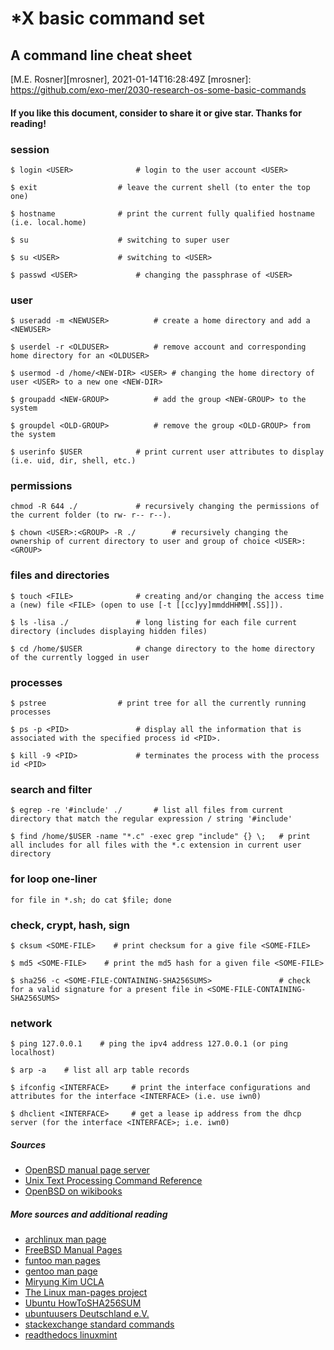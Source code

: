 # *X basic command set
## A command line cheat sheet
[M.E. Rosner][mrosner], 2021-01-14T16:28:49Z
[mrosner]: https://github.com/exo-mer/2030-research-os-some-basic-commands

#### If you like this document, consider to share it or give star. Thanks for reading!

### session
```
$ login <USER>				# login to the user account <USER>
```

```
$ exit					# leave the current shell (to enter the top one)
```

```
$ hostname				# print the current fully qualified hostname (i.e. local.home)
```

```
$ su					# switching to super user
```

```
$ su <USER>				# switching to <USER>
```

```
$ passwd <USER>				# changing the passphrase of <USER>
```

### user

```
$ useradd -m <NEWUSER>			# create a home directory and add a <NEWUSER>
```

```
$ userdel -r <OLDUSER>			# remove account and corresponding home directory for an <OLDUSER>
```

```
$ usermod -d /home/<NEW-DIR> <USER>	# changing the home directory of user <USER> to a new one <NEW-DIR>
```

```
$ groupadd <NEW-GROUP>			# add the group <NEW-GROUP> to the system
```

```
$ groupdel <OLD-GROUP>			# remove the group <OLD-GROUP> from the system
```


```
$ userinfo $USER			# print current user attributes to display (i.e. uid, dir, shell, etc.)
```

### permissions
```
chmod -R 644 ./				# recursively changing the permissions of the current folder (to rw- r-- r--).
```

```
$ chown <USER>:<GROUP> -R ./		# recursively changing the ownership of current directory to user and group of choice <USER>:<GROUP>
```


### files and directories
```
$ touch <FILE>				# creating and/or changing the access time a (new) file <FILE> (open to use [-t [[cc]yy]mmddHHMM[.SS]]).
```


```
$ ls -lisa ./				# long listing for each file current directory (includes displaying hidden files)
```

```
$ cd /home/$USER			# change directory to the home directory of the currently logged in user
```

### processes

```
$ pstree				# print tree for all the currently running processes
```

```
$ ps -p <PID>				# display all the information that is associated with the specified process id <PID>.
```

```
$ kill -9 <PID>				# terminates the process with the process id <PID>
```

### search and filter
```
$ egrep -re '#include' ./		# list all files from current directory that match the regular expression / string '#include'
```

```
$ find /home/$USER -name "*.c" -exec grep "include" {} \;	# print all includes for all files with the *.c extension in current user directory
```

### for loop one-liner
```
for file in *.sh; do cat $file; done
```

### check, crypt, hash, sign
```
$ cksum <SOME-FILE>    # print checksum for a give file <SOME-FILE>
```

```
$ md5 <SOME-FILE>    # print the md5 hash for a given file <SOME-FILE>
```

```
$ sha256 -c <SOME-FILE-CONTAINING-SHA256SUMS>				# check for a valid signature for a present file in <SOME-FILE-CONTAINING-SHA256SUMS>
```


### network
```
$ ping 127.0.0.1    # ping the ipv4 address 127.0.0.1 (or ping localhost)
```

```
$ arp -a    # list all arp table records
```

```
$ ifconfig <INTERFACE>     # print the interface configurations and attributes for the interface <INTERFACE> (i.e. use iwn0)
```

```
$ dhclient <INTERFACE>     # get a lease ip address from the dhcp server (for the interface <INTERFACE>; i.e. iwn0)
```

##### Sources
+ [OpenBSD manual page server](https://man.openbsd.org/man)
+ [Unix Text Processing Command Reference](https://github.com/nschneid/unix-text-commands)
+ [OpenBSD on wikibooks](https://de.wikibooks.org/wiki/OpenBSD/_Systemprogramme)

##### More sources and additional reading
+ [archlinux man page](https://wiki.archlinux.org/index.php/man_page)
+ [FreeBSD Manual Pages](https://www.freebsd.org/cgi/man.cgi)
+ [funtoo man pages](https://www.funtoo.org/Man_Pages)
+ [gentoo man page](https://wiki.gentoo.org/wiki/Man_page)
+ [Miryung Kim UCLA](http://web.cs.ucla.edu/~miryung/teaching/EE461L-Spring2012/labs/posix.html)
+ [The Linux man-pages project](https://www.kernel.org/doc/man-pages/)
+ [Ubuntu HowToSHA256SUM](https://help.ubuntu.com/community/HowToSHA256SUM)
+ [ubuntuusers Deutschland e.V.](https://wiki.ubuntuusers.de/man/)
+ [stackexchange standard commands](https://unix.stackexchange.com/questions/37064/which-are-the-standard-commands-available-in-every-linux-based-distribution)
+ [readthedocs linuxmint](https://linuxmint-installation-guide.readthedocs.io/de/latest/verify.html)
